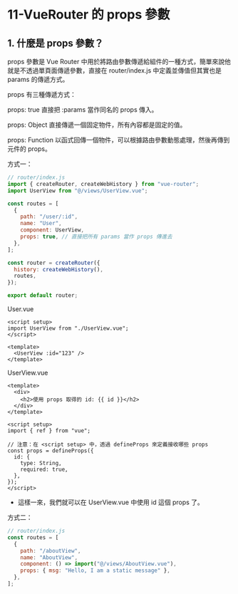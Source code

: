 # 11-VueRouter 的 props 參數

## 1. 什麼是 props 參數？

props 參數是 Vue Router 中用於將路由參數傳遞給組件的一種方式，簡單來說他就是不透過單頁面傳遞參數，直接在 router/index.js 中定義並傳值但其實也是 params 的傳遞方式。

props 有三種傳遞方式：

props: true
直接把 :params 當作同名的 props 傳入。

props: Object
直接傳遞一個固定物件，所有內容都是固定的值。

props: Function
以函式回傳一個物件，可以根據路由參數動態處理，然後再傳到元件的 props。

方式一：

```js
// router/index.js
import { createRouter, createWebHistory } from "vue-router";
import UserView from "@/views/UserView.vue";

const routes = [
  {
    path: "/user/:id",
    name: "User",
    component: UserView,
    props: true, // 直接把所有 params 當作 props 傳進去
  },
];

const router = createRouter({
  history: createWebHistory(),
  routes,
});

export default router;
```

User.vue

```vue
<script setup>
import UserView from "./UserView.vue";
</script>

<template>
  <UserView :id="123" />
</template>
```

UserView.vue

```vue
<template>
  <div>
    <h2>使用 props 取得的 id: {{ id }}</h2>
  </div>
</template>

<script setup>
import { ref } from "vue";

// 注意：在 <script setup> 中，透過 defineProps 來定義接收哪些 props
const props = defineProps({
  id: {
    type: String,
    required: true,
  },
});
</script>
```

- 這樣一來，我們就可以在 UserView.vue 中使用 id 這個 props 了。

方式二：

```js
// router/index.js
const routes = [
  {
    path: "/aboutView",
    name: "AboutView",
    component: () => import("@/views/AboutView.vue"),
    props: { msg: "Hello, I am a static message" },
  },
];
```
